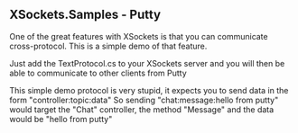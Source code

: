 ## XSockets.Samples - Putty

One of the great features with XSockets is that you can communicate cross-protocol.
This is a simple demo of that feature.

Just add the TextProtocol.cs to your XSockets server and you will then be able to communicate to other clients from Putty

This simple demo protocol is very stupid, it expects you to send data in the form "controller:topic:data"
So sending "chat:message:hello from putty" would target the "Chat" controller, the method "Message" and the data would be "hello from putty"


